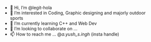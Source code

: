 - 👋 Hi, I’m @legit-hola
- 👀 I’m interested in Coding, Graphic designing and majorly outdoor sports
- 🌱 I’m currently learning C++ and Web Dev
- 💞️ I’m looking to collaborate on ...
- 📫 How to reach me ... @_a.yush_s.ingh_ (insta handle)

<!---
legit-hola/legit-hola is a ✨ special ✨ repository because its `README.md` (this file) appears on your GitHub profile.
You can click the Preview link to take a look at your changes.
--->
